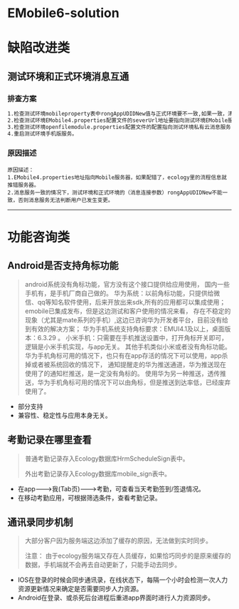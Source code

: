 # EMobile6-solution
# 缺陷改进类

## 测试环境和正式环境消息互通

### 排查方案

```txt
1.检查测试环境mobileproperty表中rongAppUDIDNew值与正式环境要不一致,如果一致，清除测试环境该条记录；
2.检查测试环境EMobile4.properties配置文件的severUrl地址要指向测试环境EMobile服务；
3.检查测试环境openfilemodule.properties配置文件的配置指向测试环境私有云消息服务；（如果是公有云，本步骤跳过）
4.重启测试环境手机版服务。
```

### 原因描述

```
原因描述：
1.EMobile4.properties地址指向Mobile服务器，如果配错了，ecology里的流程信息就推错服务器。
2.消息服务一致的情况下，测试环境和正式环境的（消息连接参数）rongAppUDIDNew不能一致，否则消息服务无法判断用户已发生变更。
```

------



# 功能咨询类

## Android是否支持角标功能

> android系统没有角标功能，官方没有这个接口提供给应用使用， 国内一些手机有，是手机厂商自己做的。
> 华为系统：以前角标功能，只提供给微信、qq等知名软件使用，后来开放出来sdk,所有的应用都可以集成使用；emobile已集成发布，但是这边测试和客户使用的情况来看，
> 存在不稳定的现象（尤其是mate系列的手机）,这边已咨询华为开发者平台，目前没有给到有效的解决方案；
> 华为手机系统支持角标要求：EMUI4.1及以上，桌面版本：6.3.29 。
> 小米手机：只需要在手机推送设置中，打开角标开关即可，逻辑是小米手机实现，与app无关。
> 其他手机类似小米或者没有角标功能。
> 华为手机角标可用的情况下，也只有在app存活的情况下可以使用，app杀掉或者被系统回收的情况下，
> 通知提醒走的华为推送通道，华为推送现在使用了的通知栏推送，是一定没有角标的。
> 使用华为另一种推送，透传推送，华为手机角标可用的情况下可以由角标，但是推送到达率低，已经废弃使用了。

- 部分支持
- 兼容性、稳定性与应用本身无关。

## 考勤记录在哪里查看

> 普通考勤记录存入Ecology数据库HrmScheduleSign表中。
>
> 外出考勤记录存入Ecology数据库mobile_sign表中。

- 在app--->我(Tab页)--->考勤，可查看当天考勤签到/签退情况。
- 在移动考勤应用，可根据筛选条件，查看考勤记录。

## 通讯录同步机制

> 大部分客户因为服务端这边添加了缓存的原因，无法做到实时同步。
>
> 注意： 由于ecology服务端又存在人员缓存，如果恰巧同步的是原来缓存的数据，手机端就不会再去自动更新了，只能手动去同步。

- IOS在登录的时候会同步通讯录，在线状态下，每隔一个小时会检测一次人力资源更新情况来确定是否需要同步人力资源。
- Android在登录、或杀死后台进程后重进app界面时进行人力资源同步。